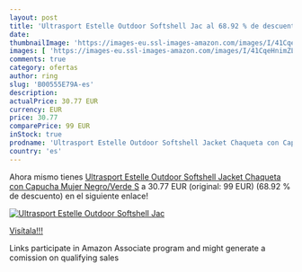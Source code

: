 ```yaml
---
layout: post
title: 'Ultrasport Estelle Outdoor Softshell Jac al 68.92 % de descuento'
date: 
thumbnailImage: 'https://images-eu.ssl-images-amazon.com/images/I/41CqeHnimZL._SL200_.jpg'
images: [ 'https://images-eu.ssl-images-amazon.com/images/I/41CqeHnimZL._SL200_.jpg' ]
comments: true
category: ofertas
author: ring
slug: 'B00555E79A-es'
description:
actualPrice: 30.77 EUR
currency: EUR
price: 30.77
comparePrice: 99 EUR
inStock: true
prodname: 'Ultrasport Estelle Outdoor Softshell Jacket Chaqueta con Capucha  Mujer  Negro/Verde  S'
country: 'es'
---
```


Ahora mismo tienes [Ultrasport Estelle Outdoor Softshell Jacket Chaqueta con Capucha  Mujer  Negro/Verde  S](https://www.amazon.es/dp/B00555E79A/?tag=tolees-21) a 30.77 EUR (original: 99 EUR) (68.92 %  de descuento) en el siguiente enlace!

[![Ultrasport Estelle Outdoor Softshell Jac](https://images-eu.ssl-images-amazon.com/images/I/41CqeHnimZL._SL200_.jpg)](https://www.amazon.es/dp/B00555E79A/?tag=tolees-21)

[Visítala!!!](https://www.amazon.es/dp/B00555E79A/?tag=tolees-21)

Links participate in Amazon Associate program and might generate a comission on qualifying sales
